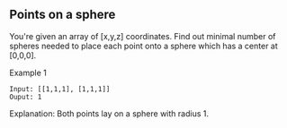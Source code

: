 Points on a sphere
------------------

You're given an array of [x,y,z] coordinates. Find out minimal
number of spheres needed to place each point onto a sphere
which has a center at [0,0,0].

Example 1
```
Input: [[1,1,1], [1,1,1]]
Ouput: 1
```
Explanation: Both points lay on a sphere with radius 1.
